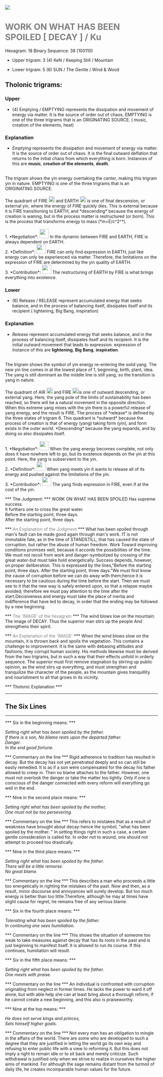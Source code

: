 

![](/assets/hexagram18.png)

# <span style="color:gray">WORK ON WHAT HAS BEEN SPOILED [ DECAY ] /  Ku </span>
Hexagram: 18
Binary Sequence: 38 (100110)

* Upper trigram: 3 (4) KeN / Keeping Still / Mountain

* Lower trigram: 5 (6) SUN / The Gentle / Wind & Wood

## <span style="brown:gray">Tholonic trigrams: </span>

### <span style="brown:gray">Upper </span>

* (4) Emptying / EMPTYING represents the dissipation and movement of energy via matter. It is the source of order out of chaos. EMPTYING is one of the three trigrams that is an ORIGINATING SOURCE. ( music, creation of the elements, heat)

### <span style="brown:gray">Explanation</span>

* *Emptying* represents the dissipation and movement of energy via matter. It is the source of order out of chaos. It is the final outward deflation that returns to the initial chaos from which everything is born. Instances of this are **music**, **creation of the elements**, **death**.<br/>
<br/>
The trigram shows the yin energy overtaking the center, making this trigram yin in nature. EMPTYING is one of the three trigrams that is an ORIGINATING SOURCE.<br/>
<br/>
The quadrant of FIRE <img src="../Images/bc/trigram-b05.png" style="width:20px"/> and EARTH <img src="../Images/bc/trigram-b00.png" style="width:20px"/> is one of final descension, or external yin, where the energy of FIRE quickly dies. This is external because it is FIRE transitioning to EARTH, and *descending* because the energy of creation is waning, but in the process matter is restructured (or born). This is the process that transforms energy to mass (*m=E/c^2^*).<br/>
<br/>
1. *Negotiation*: <img src="../Images/bc/yin.png" style="width:30px"/> In the dynamic between FIRE and EARTH, FIRE is always dependent on EARTH.<br/>
2. *Definition*: <img src="../Images/bc/yin.png" style="width:30px"/> FIRE can only find expression in EARTH, just like energy can only be experienced via matter. Therefore, the limitations on the expression of FIRE are determined by the yin quality of EARTH.<br/>
3. *Contribution*: <img src="../Images/bc/yang.png" style="width:30px"/> The restructuring of EARTH by FIRE is what brings everything into existence.

### <span style="brown:gray">Lower </span>

* (6) Release / RELEASE represent accumulated energy that seeks balance, and in the process of balancing itself, dissipates itself and its recipient ( lightening, Big Bang, inspiration)

### <span style="brown:gray">Explanation</span>

* *Release* represent accumulated energy that seeks balance, and in the process of balancing itself, dissipates itself and its recipient. It is the initial outward movement that leads to expression. expression of Instance of this are **lightening**, **Big Bang**, **inspiration**.<br/>
<br/>
The trigram shows the symbol of yin energy re-entering the solid yang. The new yin line comes in at the lowest place of 1, beginning, birth, plant, idea.  The yang is still dominant as the middle line is still yang, so the transition is yang in nature.<br/>
<br/>
The quadrant of AIR <img src="../Images/bc/trigram-b07.png" style="width:20px"/> and FIRE <img src="../Images/bc/trigram-b05.png" style="width:20px"/>is one of outward descending, or external yang. Here, the yang pole of the limits of sustainability has been reached, so there will be a natural movement in the opposite direction.  When this extreme yang mixes with the yin there is a powerful release of yang energy, and the result is FIRE.  The process of *release* is defined by the three states of trigram 6.  This quadrant is *outward* because the process of creation is that of energy (yang) taking form (yin), and form exists in the outer world.  *Descending* because the yang expands, and by doing so also dissipates itself.<br/>
<br/>
1. *Negotiation*: <img src="../Images/bc/yin.png" style="width:30px"/> When the yang energy becomes complete, not only does it have nowhere left to go, but its existence depends on the yin at this point.  Here, the yang is subservient to the yin.<br/>
2. *Definition*: <img src="../Images/bc/yang.png" style="width:30px"/> When yang meets yin it wants to release all of its energy and pushed against the limitations of the yin.<br/>
3. *Contribution*: <img src="../Images/bc/yang.png" style="width:30px"/> The yang finds expression in FIRE, even if at the cost of the yin.  <br/>




*** The Judgment: ***
WORK ON WHAT HAS BEEN SPOILED Has supreme success.<br/>
It furthers one to cross the great water.<br/>
Before the starting point, three days.<br/>
After the starting point, three days.


*** <span style="color:gray">An Explanation of the Judgment</span> ***
What has been spoiled through man's fault can be made good again through man's work. IT is not immutable fate, as in the time of STANDSTILL, that has caused the state of corruption, but rather the abuse of human freedom. Work Toward improving conditions promises well, because it accords the possibilities of the time. We must not recoil from work and danger-symbolized by crossing of the great water-but must take hold energetically. Success depends, however, on proper deliberation. This is expressed by the lines,"Before the starting point, three days. After the starting point, three days."We must first know the cause of corruption before we can do away with them;hence it is necessary to be cautious during the time before the start. Then we must see to it that the new way is safely entered upon, so that a relapse maybe avoided; therefore we must pay attention to the time after the start.Decisiveness and energy must take the place of inertia and indifference that have led to decay, in order that the ending may be followed by a new beginning.

*** <span style="color:gray">The 'IMAGE' of the hexagram</span> ***
The wind blows low on the mountain: The image of DECAY. Thus the superior man stirs up the people And strengthens their spirit.

*** <span style="color:gray">An Explanation of the 'IMAGE'</span> ***
When the wind blows slow on the mountain, it is thrown back and spoils the vegetation. This contains a challenge to improvement. It is the same with debasing attitudes and fashions; they corrupt human society. His methods likewise must be derived from the two trigrams, but in such a way that their effects unfold in orderly sequence. The superior must first remove stagnation by stirring up public opinion, as the wind stirs up everything, and must strengthen and tranquilize the character of the people, as the mountain gives tranquillity and nourishment to all that grows in its vicinity.

*** <span style="brown:gray">Tholonic Explanation </span> ***





---
## The Six Lines ##
---
*** Six in the beginning means: ***

_Setting right what has been spoiled by the father.<br/>
If there is a son, No blame rests upon the departed father.<br/>
Danger.<br/>
In the end good fortune._

*** Commentary on the line ***
Rigid adherence to tradition has resulted in decay. But the decay has not yet penetrated deeply and so can still be easily remedied. It is as if a son were compensated for the decay his father allowed to creep in. Then no blame attaches to the father. However, one must not overlook the danger or take the matter too lightly. Only if one is conscious of the danger connected with every reform will everything go well in the end.

*** Nine in the second place means: ***

_Setting right what has been spoiled by the mother,<br/>
One must not be too persevering._

*** Commentary on the line ***
This refers to mistakes that as a result of weakness have brought about decay-hence the symbol, "what has been spoiled by the mother. " In setting things right in such a case, a certain gentle consideration is called for. In order not to wound, one should not attempt to proceed too drastically.

*** Nine in the third place means: ***

_Setting right what has been spoiled by the father.<br/>
There will be a little remorse.<br/>
No great blame._

*** Commentary on the line ***
This describes a man who proceeds a little too energetically in righting the mistakes of the past. Now and then, as a result, minor discourse and annoyances will surely develop. But too much energy is better than too little.Therefore, although he may at times have slight cause for regret, he remains free of any serious blame.

*** Six in the fourth place means: ***

_Tolerating what has been spoiled by the father.<br/>
In continuing one sees humiliation._

*** Commentary on the line ***
This shows the situation of someone too weak to take measures against decay that has its roots in the past and is just beginning to manifest itself. It is allowed to run its course. If this continues, humiliation will result.

*** Six in the fifth place means: ***

_Setting right what has been spoiled by the father.<br/>
One meets with praise._

*** Commentary on the line ***
An individual is confronted with corruption originating from neglect in former times. He lacks the power to ward it off alone, but with able help she can at least bring about a thorough reform, if he cannot create a new beginning, and this also is praiseworthy.

*** Nine at the top means: ***

_He does not serve kings and princes,<br/>
Sets himself higher goals._

*** Commentary on the line ***
Not every man has an obligation to mingle in the affairs of the world. There are some who are developed to such a degree that they are justified in letting the world go its own way and refusing to enter public life with a view to reforming it. But this does not imply a right to remain idle or to sit back and merely criticize. Such withdrawal is justified only when we strive to realize in ourselves the higher aims of mankind. For although the sage remains distant from the turmoil of daily life, he creates incomparable human values for the future.

